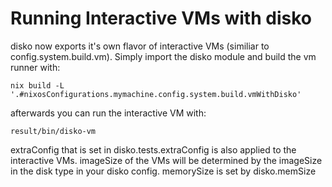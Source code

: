 # Running Interactive VMs with disko

disko now exports it's own flavor of interactive VMs (similiar to config.system.build.vm).
Simply import the disko module and build the vm runner with:
```
nix build -L '.#nixosConfigurations.mymachine.config.system.build.vmWithDisko'
```

afterwards you can run the interactive VM with:

```
result/bin/disko-vm
```

extraConfig that is set in disko.tests.extraConfig is also applied to the interactive VMs.
imageSize of the VMs will be determined by the imageSize in the disk type in your disko config.
memorySize is set by disko.memSize

